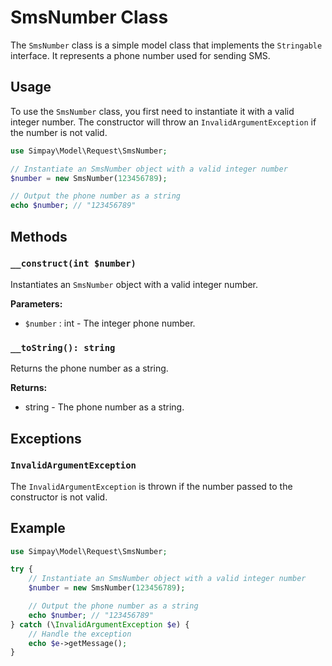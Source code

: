 # SmsNumber Class

The `SmsNumber` class is a simple model class that implements the `Stringable` interface. It represents a phone number used for sending SMS.

## Usage

To use the `SmsNumber` class, you first need to instantiate it with a valid integer number. The constructor will throw an `InvalidArgumentException` if the number is not valid.

```php
use Simpay\Model\Request\SmsNumber;

// Instantiate an SmsNumber object with a valid integer number
$number = new SmsNumber(123456789);

// Output the phone number as a string
echo $number; // "123456789"
```

## Methods

### `__construct(int $number)`

Instantiates an `SmsNumber` object with a valid integer number.

**Parameters:**
- `$number` : int - The integer phone number.

### `__toString(): string`

Returns the phone number as a string.

**Returns:**
- string - The phone number as a string.

## Exceptions

### `InvalidArgumentException`

The `InvalidArgumentException` is thrown if the number passed to the constructor is not valid.

## Example

```php
use Simpay\Model\Request\SmsNumber;

try {
    // Instantiate an SmsNumber object with a valid integer number
    $number = new SmsNumber(123456789);

    // Output the phone number as a string
    echo $number; // "123456789"
} catch (\InvalidArgumentException $e) {
    // Handle the exception
    echo $e->getMessage();
}
```